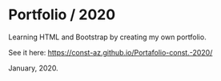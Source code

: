 # Portfolio / 2020

Learning HTML and Bootstrap by creating my own portfolio.

See it here: https://const-az.github.io/Portafolio-const.-2020/

January, 2020.
